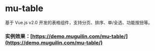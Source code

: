 # mu-table

基于 Vue.js v2.0 开发的表格组件，支持分页、排序、单/全选、功能按扭等。

### 实例效果：[https://demo.muguilin.com/mu-table/](https://demo.muguilin.com/mu-table/)
